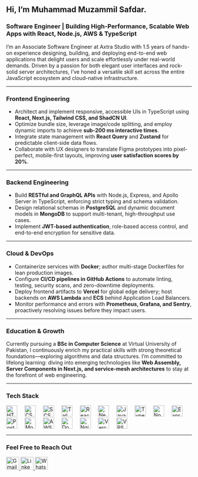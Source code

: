 <h2 align="left">Hi, I’m Muhammad Muzammil Safdar.</h2>
<h3 align="left">Software Engineer | Building High-Performance, Scalable Web Apps with React, Node.js, AWS & TypeScript</h3>

<p align="left">
I’m an Associate Software Engineer at Axtra Studio with 1.5 years of hands-on experience designing, building, and deploying end-to-end web applications that delight users and scale effortlessly under real-world demands. Driven by a passion for both elegant user interfaces and rock-solid server architectures, I’ve honed a versatile skill set across the entire JavaScript ecosystem and cloud-native infrastructure.
</p>

---

### **Frontend Engineering**
- Architect and implement responsive, accessible UIs in TypeScript using **React, Next.js, Tailwind CSS, and ShadCN UI**.
- Optimize bundle size, leverage image/code splitting, and employ dynamic imports to achieve **sub-200 ms interactive times**.
- Integrate state management with **React Query** and **Zustand** for predictable client-side data flows.
- Collaborate with UX designers to translate Figma prototypes into pixel-perfect, mobile-first layouts, improving **user satisfaction scores by 20%**.

---

### **Backend Engineering**
- Build **RESTful and GraphQL APIs** with Node.js, Express, and Apollo Server in TypeScript, enforcing strict typing and schema validation.
- Design relational schemas in **PostgreSQL** and dynamic document models in **MongoDB** to support multi-tenant, high-throughput use cases.
- Implement **JWT-based authentication**, role-based access control, and end-to-end encryption for sensitive data.

---

### **Cloud & DevOps**
- Containerize services with **Docker**; author multi-stage Dockerfiles for lean production images.
- Configure **CI/CD pipelines in GitHub Actions** to automate linting, testing, security scans, and zero-downtime deployments.
- Deploy frontend artifacts to **Vercel** for global edge delivery; host backends on **AWS Lambda** and **ECS** behind Application Load Balancers.
- Monitor performance and errors with **Prometheus, Grafana, and Sentry**, proactively resolving issues before they impact users.

---

### **Education & Growth**
Currently pursuing a **BSc in Computer Science** at Virtual University of Pakistan, I continuously enrich my practical skills with strong theoretical foundations—exploring algorithms and data structures. I’m committed to lifelong learning: diving into emerging technologies like **Web Assembly, Server Components in Next.js, and service-mesh architectures** to stay at the forefront of web engineering.

---

### **Tech Stack**

<div align="left">
  <img src="https://cdn.jsdelivr.net/gh/devicons/devicon/icons/html5/html5-original.svg" height="30" alt="HTML5" />
  <img width="12" />
  <img src="https://cdn.jsdelivr.net/gh/devicons/devicon/icons/css3/css3-original.svg" height="30" alt="CSS3" />
  <img width="12" />
  <img src="https://skillicons.dev/icons?i=scss" height="30" alt="SCSS" />
  <img width="12" />
  <img src="https://skillicons.dev/icons?i=tailwind" height="30" alt="TailwindCSS" />
  <img width="12" />
  <img src="https://skillicons.dev/icons?i=react" height="30" alt="React" />
  <img width="12" />
  <img src="https://skillicons.dev/icons?i=nextjs" height="30" alt="Next.js" />
  <img width="12" />
  <img src="https://skillicons.dev/icons?i=javascript" height="30" alt="JavaScript" />
  <img width="12" />
  <img src="https://skillicons.dev/icons?i=typescript" height="30" alt="TypeScript" />
  <img width="12" />
  <img src="https://skillicons.dev/icons?i=nodejs" height="30" alt="Node.js" />
  <img width="12" />
  <img src="https://skillicons.dev/icons?i=express" height="30" alt="Express.js" />
  <img width="12" />
  <img src="https://skillicons.dev/icons?i=postgres" height="30" alt="PostgreSQL" />
  <img width="12" />
  <img src="https://skillicons.dev/icons?i=mongodb" height="30" alt="MongoDB" />
  <img width="12" />
  <img src="https://skillicons.dev/icons?i=aws" height="30" alt="AWS" />
  <img width="12" />
  <img src="https://skillicons.dev/icons?i=docker" height="30" alt="Docker" />
  <img width="12" />
  <img src="https://skillicons.dev/icons?i=nginx" height="30" alt="Nginx" />
  <img width="12" />
  <img src="https://skillicons.dev/icons?i=vercel" height="30" alt="Vercel" />
  <img width="12" />
  <img src="https://skillicons.dev/icons?i=vps" height="30" alt="VPS" />
</div>


---

### **Feel Free to Reach Out**

<div align="left">
  <a href="mailto:muzammilsafdarofficial@gmail.com" target="_blank">
    <img src="https://img.shields.io/static/v1?message=Gmail&logo=gmail&label=&color=D14836&logoColor=white&labelColor=&style=for-the-badge" height="35" alt="Gmail" />
  </a>
  <a href="https://www.linkedin.com/in/muzammilsafdar" target="_blank">
    <img src="https://img.shields.io/static/v1?message=LinkedIn&logo=linkedin&label=&color=0077B5&logoColor=white&labelColor=&style=for-the-badge" height="35" alt="LinkedIn" />
  </a>
  <a href="https://wa.me/+923144878266" target="_blank">
    <img src="https://img.shields.io/static/v1?message=Whatsapp&logo=whatsapp&label=&color=25D366&logoColor=white&labelColor=&style=for-the-badge" height="35" alt="WhatsApp" />
  </a>
</div>
